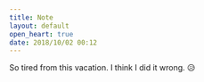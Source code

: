 ```yaml
---
title: Note
layout: default
open_heart: true
date: 2018/10/02 00:12
---
```


So tired from this vacation. I think I did it wrong. 😥
